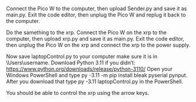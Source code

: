 Connect the Pico W to the computer, then upload Sender.py and save it as main.py. Exit the code editor, then unplug the Pico W and replug it back to the computer.

Do the samething to the xrp. Connect the Pico W on the xrp to the computer, then upload xrp.py and save it as main.py. Exit the code editor, then unplug the Pico W on the xrp and connect the xrp to the power supply.

Now save laptopControl.py to your computer make sure it is in \Users\username. Download Python 3.11 if you didn’t: https://www.python.org/downloads/release/python-3110/
Open your Windows PowerShell and type py -3.11 -m pip install bleak pyserial pynput. After you download that type py -3.11 laptopControl.py in the PowerShell.

You should be able to control the xrp using the arrow keys.

